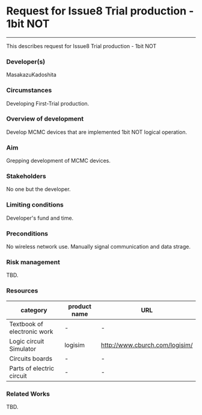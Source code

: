 # Request for Issue8 Trial production - 1bit NOT
---
This describes request for Issue8 Trial production - 1bit NOT

### Developer(s)
MasakazuKadoshita

### Circumstances
Developing First-Trial production.

### Overview of development
Develop MCMC devices that are implemented 1bit NOT logical operation.

### Aim
Grepping development of MCMC devices.

### Stakeholders
No one but the developer.

### Limiting conditions
Developer's fund and time.

### Preconditions
No wireless network use.
Manually signal communication and data strage.

### Risk management
TBD.

### Resources

|category	| product name	| URL 	|
| -------	| ------------	| ----	|
| Textbook of electronic work |- |- 	|
| Logic circuit Simulator| logisim	| http://www.cburch.com/logisim/	|
| Circuits boards	|-	|-	|
| Parts of electric circuit	|-	|-	|

### Related Works
TBD.

